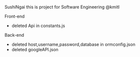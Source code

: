 SushiNgai
this is project for Software Engineering @kmitl

Front-end

- deleted Api in constants.js

Back-end

- deleted host,username,password,database in ormconfig.json
- deleted googleAPI.json
